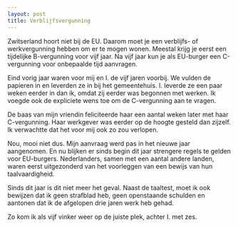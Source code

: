 ```yaml
---
layout: post
title: Verblijfsvergunning
---
```


Zwitserland hoort niet bij de EU. Daarom moet je een verblijfs- of werkvergunning hebben om er te mogen wonen. Meestal krijg je eerst een tijdelijke B-vergunning voor vijf jaar. Na vijf jaar kun je als EU-burger een C-vergunning voor onbepaalde tijd aanvragen.

Eind vorig jaar waren voor mij en I. de vijf jaren voorbij. We vulden de papieren in en leverden ze in bij het gemeentehuis. I. leverde ze een paar weken eerder in dan ik, omdat zij eerder was begonnen met werken. Ik voegde ook de expliciete wens toe om de C-vergunning aan te vragen.

De baas van mijn vriendin feliciteerde haar een aantal weken later met haar C-vergunning. Haar werkgever was eerder op de hoogte gesteld dan zijzelf. Ik verwachtte dat het voor mij ook zo zou verlopen.

Nou, mooi niet dus. Mijn aanvraag werd pas in het nieuwe jaar aangenomen. En nu blijken er sinds begin dit jaar strengere regels te gelden voor EU-burgers. Nederlanders, samen met een aantal andere landen, waren eerst uitgezonderd van het voorleggen van een bewijs van hun taalvaardigheid.

Sinds dit jaar is dit niet meer het geval. Naast de taaltest, moet ik ook bewijzen dat ik geen strafblad heb, geen openstaande schulden en aantonen dat ik de afgelopen drie jaren werk heb gehad.

Zo kom ik als vijf vinker weer op de juiste plek, achter I. met zes.
